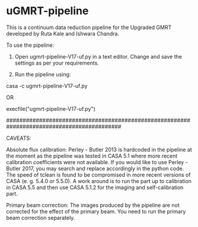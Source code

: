 # uGMRT-pipeline
This is a continuum data reduction pipeline for the Upgraded GMRT developed by Ruta Kale and Ishwara Chandra.

To use the pipeline:
1. Open ugmrt-pipeline-V17-uf.py in a text editor. Change and save the settings as per your requirements.

2. Run the pipeline using:

casa -c ugmrt-pipeline-V17-uf.py

OR 

execfile("ugmrt-pipeline-V17-uf.py")

###########################################################################################

CAVEATS:

Absolute flux calibration:
Perley - Butler 2013 is hardcoded in the pipeline at the moment as the pipeline was tested in CASA 5.1 where more recent calibration coefficients were not available. 
If you would like to use Perley - Butler 2017, you may search and replace accordingly in the python code. The speed of tclean is found to be compromised in more recent versions of CASA (e. g. 5.4.0 or 5.5.0).
A work around is to run the part up to calibration in CASA 5.5 and then use CASA 5.1.2 for the imaging and self-calibration part.

Primary beam correction:
The images produced by the pipeline are not corrected for the effect of the primary beam. You need to run the primary beam correction separately.

